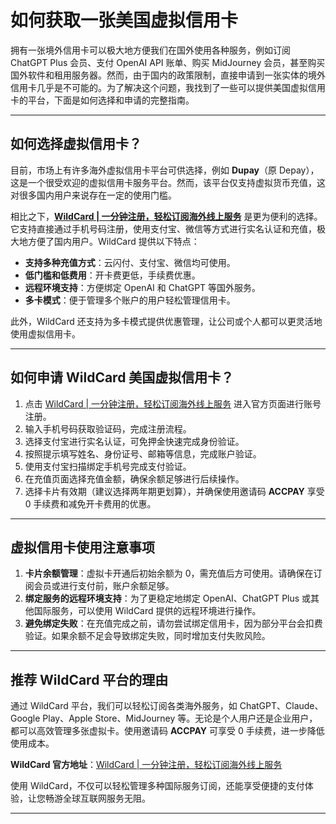 # 如何获取一张美国虚拟信用卡

拥有一张境外信用卡可以极大地方便我们在国外使用各种服务，例如订阅 ChatGPT Plus 会员、支付 OpenAI API 账单、购买 MidJourney 会员，甚至购买国外软件和租用服务器。然而，由于国内的政策限制，直接申请到一张实体的境外信用卡几乎是不可能的。为了解决这个问题，我找到了一些可以提供美国虚拟信用卡的平台，下面是如何选择和申请的完整指南。

---

## 如何选择虚拟信用卡？

目前，市场上有许多海外虚拟信用卡平台可供选择，例如 **Dupay**（原 Depay），这是一个很受欢迎的虚拟信用卡服务平台。然而，该平台仅支持虚拟货币充值，这对很多国内用户来说存在一定的使用门槛。

相比之下，**[WildCard | 一分钟注册，轻松订阅海外线上服务](https://bit.ly/bewildcard)** 是更为便利的选择。它支持直接通过手机号码注册，使用支付宝、微信等方式进行实名认证和充值，极大地方便了国内用户。WildCard 提供以下特点：

- **支持多种充值方式**：云闪付、支付宝、微信均可使用。
- **低门槛和低费用**：开卡费更低，手续费优惠。
- **远程环境支持**：方便绑定 OpenAI 和 ChatGPT 等国外服务。
- **多卡模式**：便于管理多个账户的用户轻松管理信用卡。

此外，WildCard 还支持为多卡模式提供优惠管理，让公司或个人都可以更灵活地使用虚拟信用卡。

---

## 如何申请 WildCard 美国虚拟信用卡？

1. 点击 [WildCard | 一分钟注册，轻松订阅海外线上服务](https://bit.ly/bewildcard) 进入官方页面进行账号注册。
2. 输入手机号码获取验证码，完成注册流程。
3. 选择支付宝进行实名认证，可免押金快速完成身份验证。
4. 按照提示填写姓名、身份证号、邮箱等信息，完成账户验证。
5. 使用支付宝扫描绑定手机号完成支付验证。
6. 在充值页面选择充值金额，确保余额足够进行后续操作。
7. 选择卡片有效期（建议选择两年期更划算），并确保使用邀请码 **ACCPAY** 享受 0 手续费和减免开卡费用的优惠。

---

## 虚拟信用卡使用注意事项

1. **卡片余额管理**：虚拟卡开通后初始余额为 0，需充值后方可使用。请确保在订阅会员或进行支付前，账户余额足够。
2. **绑定服务的远程环境支持**：为了更稳定地绑定 OpenAI、ChatGPT Plus 或其他国际服务，可以使用 WildCard 提供的远程环境进行操作。
3. **避免绑定失败**：在充值完成之前，请勿尝试绑定信用卡，因为部分平台会扣费验证。如果余额不足会导致绑定失败，同时增加支付失败风险。

---

## 推荐 WildCard 平台的理由

通过 WildCard 平台，我们可以轻松订阅各类海外服务，如 ChatGPT、Claude、Google Play、Apple Store、MidJourney 等。无论是个人用户还是企业用户，都可以高效管理多张虚拟卡。使用邀请码 **ACCPAY** 可享受 0 手续费，进一步降低使用成本。

**WildCard 官方地址**：[WildCard | 一分钟注册，轻松订阅海外线上服务](https://bit.ly/bewildcard)

使用 WildCard，不仅可以轻松管理多种国际服务订阅，还能享受便捷的支付体验，让您畅游全球互联网服务无阻。

---
